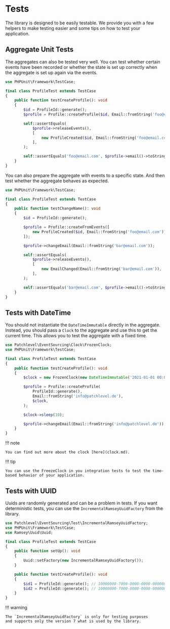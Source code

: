 # Tests

The library is designed to be easily testable.
We provide you with a few helpers to make testing easier
and some tips on how to test your application.

## Aggregate Unit Tests

The aggregates can also be tested very well.
You can test whether certain events have been recorded
or whether the state is set up correctly when the aggregate is set up again via the events.

```php
use PHPUnit\Framework\TestCase;

final class ProfileTest extends TestCase
{
    public function testCreateProfile(): void
    {
        $id = ProfileId::generate();
        $profile = Profile::createProfile($id, Email::fromString('foo@email.com'));

        self::assertEquals(
            $profile->releaseEvents(),
            [
                new ProfileCreated($id, Email::fromString('foo@email.com')),
            ],
        );

        self::assertEquals('foo@email.com', $profile->email()->toString());
    }
}
```
You can also prepare the aggregate with events to a specific state.
And then test whether the aggregate behaves as expected.

```php
use PHPUnit\Framework\TestCase;

final class ProfileTest extends TestCase
{
    public function testChangeName(): void
    {
        $id = ProfileId::generate();

        $profile = Profile::createFromEvents([
            new ProfileCreated($id, Email::fromString('foo@email.com')),
        ]);

        $profile->changeEmail(Email::fromString('bar@email.com'));

        self::assertEquals(
            $profile->releaseEvents(),
            [
                new EmailChanged(Email::fromString('bar@email.com')),
            ],
        );

        self::assertEquals('bar@email.com', $profile->email()->toString());
    }
}
```
## Tests with DateTime

You should not instantiate the `DateTimeImmutable` directly in the aggregate.
Instead, you should pass a `Clock` to the aggregate and use this to get the current time.
This allows you to test the aggregate with a fixed time.

```php
use Patchlevel\EventSourcing\Clock\FrozenClock;
use PHPUnit\Framework\TestCase;

final class ProfileTest extends TestCase
{
    public function testCreateProfile(): void
    {
        $clock = new FrozenClock(new DateTimeImmutable('2021-01-01 00:00:00'));

        $profile = Profile::createProfile(
            ProfileId::generate(),
            Email::fromString('info@patchlevel.de'),
            $clock,
        );

        $clock->sleep(10);

        $profile->changeEmail(Email::fromString('info@patchlevel.de'));
    }
}
```
!!! note

    You can find out more about the clock [here](clock.md).
    
!!! tip

    You can use the FreezeClock in you integration tests to test the time-based behavior of your application.
    
## Tests with UUID

Uuids are randomly generated and can be a problem in tests.
If you want deterministic tests, you can use the `IncrementalRamseyUuidFactory` from the library.

```php
use Patchlevel\EventSourcing\Test\IncrementalRamseyUuidFactory;
use PHPUnit\Framework\TestCase;
use Ramsey\Uuid\Uuid;

final class ProfileTest extends TestCase
{
    public function setUp(): void
    {
        Uuid::setFactory(new IncrementalRamseyUuidFactory());
    }

    public function testCreateProfile(): void
    {
        $id1 = ProfileId::generate(); // 10000000-7000-0000-0000-000000000001
        $id2 = ProfileId::generate(); // 10000000-7000-0000-0000-000000000002
    }
}
```
!!! warning

    The `IncrementalRamseyUuidFactory` is only for testing purposes
    and supports only the version 7 what is used by the library.
    